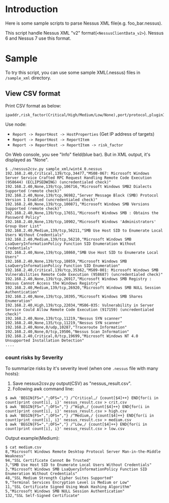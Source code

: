 # Introduction

Here is some sample scripts to parse Nessus XML file(e.g. foo_bar.nessus).

This script handle Nessus XML "v2" format(`<NessusClientData_v2>`). Nessus 6 and Nessus 7 use this format.

# Sample

To try this script, you can use some sample XML(.nessus) files in `/sample_xml` directory.

## View CSV format

Print CSV format as below:
```
ipaddr,risk_factor(Critical/High/Medium/Low/None),port/protocol,pluginID,"pluginName"
```

Use node: 
* `Report -> ReportHost -> HostProperties` (Get IP address of targets)
* `Report -> ReportHost -> ReportItem`
* `Report -> ReportHost -> ReportItem -> risk_factor`

On Web console, you see "Info" field(blue bar). But in XML output, it's displayed as "None".
```
$ ./nessus2csv.py sample_xml/wint4_0.nessus 
192.168.2.40,Critical,139/tcp,34477,"MS08-067: Microsoft Windows Server Service Crafted RPC Request Handling Remote Code Execution (958644) (ECLIPSEDWING) (uncredentialed check)"
192.168.2.40,None,139/tcp,106716,"Microsoft Windows SMB2 Dialects Supported (remote check)"
192.168.2.40,None,139/tcp,96982,"Server Message Block (SMB) Protocol Version 1 Enabled (uncredentialed check)"
192.168.2.40,None,139/tcp,100871,"Microsoft Windows SMB Versions Supported (remote check)"
192.168.2.40,None,139/tcp,17651,"Microsoft Windows SMB : Obtains the Password Policy"
192.168.2.40,None,139/tcp,10902,"Microsoft Windows 'Administrators' Group User List"
192.168.2.40,Medium,139/tcp,56211,"SMB Use Host SID to Enumerate Local Users Without Credentials"
192.168.2.40,Medium,139/tcp,56210,"Microsoft Windows SMB LsaQueryInformationPolicy Function SID Enumeration Without Credentials"
192.168.2.40,None,139/tcp,10860,"SMB Use Host SID to Enumerate Local Users"
192.168.2.40,None,139/tcp,10859,"Microsoft Windows SMB LsaQueryInformationPolicy Function SID Enumeration"
192.168.2.40,Critical,139/tcp,35362,"MS09-001: Microsoft Windows SMB Vulnerabilities Remote Code Execution (958687) (uncredentialed check)"
192.168.2.40,None,139/tcp,26917,"Microsoft Windows SMB Registry : Nessus Cannot Access the Windows Registry"
192.168.2.40,Medium,139/tcp,26920,"Microsoft Windows SMB NULL Session Authentication"
192.168.2.40,None,139/tcp,10395,"Microsoft Windows SMB Shares Enumeration"
192.168.2.40,High,139/tcp,22034,"MS06-035: Vulnerability in Server Service Could Allow Remote Code Execution (917159) (uncredentialed check)"
192.168.2.40,None,139/tcp,11219,"Nessus SYN scanner"
192.168.2.40,None,135/tcp,11219,"Nessus SYN scanner"
192.168.2.40,None,0/udp,10287,"Traceroute Information"
192.168.2.40,None,0/tcp,19506,"Nessus Scan Information"
192.168.2.40,Critical,0/tcp,19699,"Microsoft Windows NT 4.0 Unsupported Installation Detection"
....
```

### count risks by Severity

To summarize risks by it's severity level (when one `.nessus` file with many hosts):

1. Save nessus2csv.py output(CSV) as "nessus_result.csv".
2. Following awk command line:
```
$ awk 'BEGIN{FS=",";OFS=","} /^Critical,/ {count[$4]++} END{for(i in count)print count[i], i}' nessus_result.csv > crit.csv
$ awk 'BEGIN{FS=",";OFS=","} /^High,/ {count[$4]++} END{for(i in count)print count[i], i}' nessus_result.csv > high.csv
$ awk 'BEGIN{FS=",";OFS=","} /^Medium,/ {count[$4]++} END{for(i in count)print count[i], i}' nessus_result.csv > medium.csv
$ awk 'BEGIN{FS=",";OFS=","} /^Low,/ {count[$4]++} END{for(i in count)print count[i], i}' nessus_result.csv > low.csv
```

Output example(Medium):
```
$ cat medium.csv 
8,"Microsoft Windows Remote Desktop Protocol Server Man-in-the-Middle Weakness"
94,"SSL Certificate Cannot Be Trusted"
3,"SMB Use Host SID to Enumerate Local Users Without Credentials"
3,"Microsoft Windows SMB LsaQueryInformationPolicy Function SID Enumeration Without Credentials"
48,"SSL Medium Strength Cipher Suites Supported"
9,"Terminal Services Encryption Level is Medium or Low"
11,"SSL Certificate Signed Using Weak Hashing Algorithm"
5,"Microsoft Windows SMB NULL Session Authentication"
132,"SSL Self-Signed Certificate"
```

